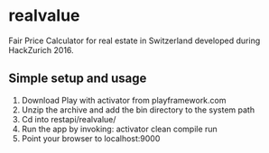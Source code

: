 # realvalue
Fair Price Calculator for real estate in Switzerland developed during HackZurich 2016.

## Simple setup and usage
1. Download Play with activator from playframework.com
2. Unzip the archive and add the bin directory to the system path
3. Cd into restapi/realvalue/
4. Run the app by invoking: activator clean compile run
5. Point your browser to localhost:9000
